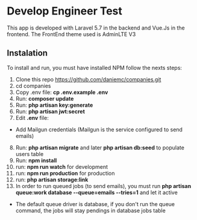 # Develop Engineer Test

This app is developed with Laravel 5.7 in the backend and Vue.Js in the frontend.
The FrontEnd theme used is AdminLTE V3

## Instalation

To install and run, you must have installed NPM follow the nexts steps:

1. Clone this repo https://github.com/daniemc/companies.git
2. cd companies
3. Copy .env file: **cp .env.example .env**
4. Run: **composer update**
5. Run: **php artisan key:generate**
6. Run: **php artisan jwt:secret**
7. Edit **.env** file:
- Add Mailgun credentials (Mailgun is the service configured to send emails)
8. Run: **php artisan migrate** and later **php artisan db:seed** to populate users table
9. Run: **npm install**
10. run: **npm run watch** for development
11. run: **npm run production** for production
12. run: **php artisan storage:link**
13. In order to run queued jobs (to send emails), you must run **php artisan queue:work database --queue=emails --tries=1** and let it active
- The default queue driver is database, if you don't run the queue command, the jobs will stay pendings in database jobs table
